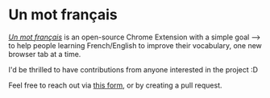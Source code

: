 # Un mot français

[*Un mot français*](https://chrome.google.com/webstore/detail/un-mot-fran%C3%A7ais/ajohfegeceikkpapkegoammmaogfmbld) is an open-source Chrome Extension with a simple goal --> to help people learning French/English to improve their vocabulary, one new browser tab at a time.

I'd be thrilled to have contributions from anyone interested in the project :D

Feel free to reach out via [this form](https://docs.google.com/forms/d/e/1FAIpQLSfolRHOWRcs4OTx8LnvRejNtIO1Ut5BSSOvWvNvY0ktSqOxyQ/viewform), or by creating a pull request.
